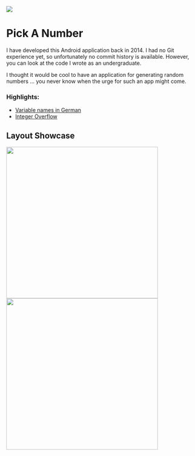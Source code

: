 ![](https://github.com/vlmaier/pick-a-number/actions/workflows/build.yml/badge.svg)

# Pick A Number

I have developed this Android application back in 2014. I had no Git experience yet, so unfortunately no commit history is available. However, you can look at the code I wrote as an undergraduate.

I thought it would be cool to have an application for generating random numbers ... you never know when the urge for such an app might come.

### Highlights:

- [Variable names in German](https://github.com/vlmaier/pick-a-number/blob/main/app/src/main/java/com/vladas/pickanumber/MainActivity.java#L59)
- [Integer Overflow](https://github.com/vlmaier/pick-a-number/blob/main/app/src/main/java/com/vladas/pickanumber/MainActivity.java#L50)

## Layout Showcase

<p float="left">
  <img src="https://user-images.githubusercontent.com/18353152/209437843-3cf84b13-ef17-421c-8340-8201079d9a5a.png" width="400"/>
  <img src="https://user-images.githubusercontent.com/18353152/209437845-ccc0c65c-b5d9-450f-a917-aa54ec6d253b.png" width="400"/>
</p>
